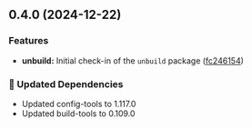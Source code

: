 ## 0.4.0 (2024-12-22)

### Features

- **unbuild:** Initial check-in of the `unbuild` package ([fc246154](https://github.com/storm-software/storm-ops/commit/fc246154))

### 🧱 Updated Dependencies

- Updated config-tools to 1.117.0
- Updated build-tools to 0.109.0